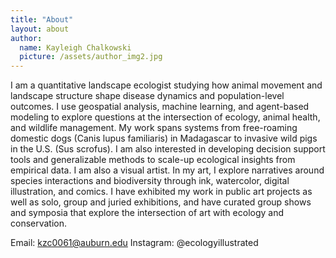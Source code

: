 ```yaml
---
title: "About"
layout: about
author:
  name: Kayleigh Chalkowski
  picture: /assets/author_img2.jpg
---
```


I am a quantitative landscape ecologist studying how animal movement and landscape structure shape disease dynamics and population-level outcomes. I use geospatial analysis, machine learning, and agent-based modeling to explore questions at the intersection of ecology, animal health, and wildlife management. My work spans systems from free-roaming domestic dogs (Canis lupus familiaris) in Madagascar to invasive wild pigs in the U.S. (Sus scrofus). I am also interested in developing decision support tools and generalizable methods to scale-up ecological insights from empirical data.
I am also a visual artist. In my art, I explore narratives around species interactions and biodiversity through ink, watercolor, digital illustration, and comics. I have exhibited my work in public art projects as well as solo, group and juried exhibitions, and have curated group shows and symposia that explore the intersection of art with ecology and conservation. 

Email: kzc0061@auburn.edu
Instagram: @ecologyillustrated


